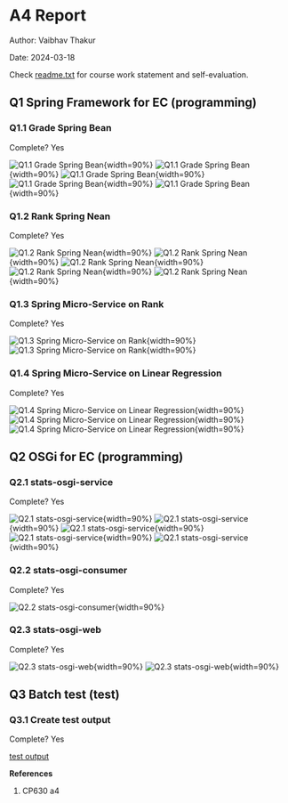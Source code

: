 # A4 Report

Author: Vaibhav Thakur

Date: 2024-03-18 

Check [readme.txt](readme.txt) for course work statement and self-evaluation. 
  
## Q1 Spring Framework for EC (programming)


### Q1.1 Grade Spring Bean

Complete? Yes



![Q1.1 Grade Spring Bean](images/1.1.1.png){width=90%}
![Q1.1 Grade Spring Bean](images/1.1.2.png){width=90%}
![Q1.1 Grade Spring Bean](images/1.1.3.png){width=90%}
![Q1.1 Grade Spring Bean](images/1.1.4.png){width=90%}
![Q1.1 Grade Spring Bean](images/1.1.5.png){width=90%}

### Q1.2 Rank Spring Nean

Complete? Yes

![Q1.2 Rank Spring Nean](images/1.2.1.png){width=90%}
![Q1.2 Rank Spring Nean](images/1.2.2.png){width=90%}
![Q1.2 Rank Spring Nean](images/1.2.3.png){width=90%}
![Q1.2 Rank Spring Nean](images/1.2.4.png){width=90%}
![Q1.2 Rank Spring Nean](images/1.2.5.png){width=90%}


### Q1.3 Spring Micro-Service on Rank

Complete? Yes



![Q1.3 Spring Micro-Service on Rank](images/1.3.1.png){width=90%}
![Q1.3 Spring Micro-Service on Rank](images/1.3.2.png){width=90%}



### Q1.4 Spring Micro-Service on Linear Regression 

Complete? Yes



![Q1.4 Spring Micro-Service on Linear Regression](images/1.4.1.png){width=90%}
![Q1.4 Spring Micro-Service on Linear Regression](images/1.4.2.png){width=90%}
![Q1.4 Spring Micro-Service on Linear Regression](images/1.4.3.png){width=90%}



## Q2 OSGi for EC (programming)


### Q2.1 stats-osgi-service

Complete? Yes



![Q2.1 stats-osgi-service](images/2.1.1.png){width=90%}
![Q2.1 stats-osgi-service](images/2.1.2.png){width=90%}
![Q2.1 stats-osgi-service](images/2.1.3.png){width=90%}
![Q2.1 stats-osgi-service](images/2.1.4.png){width=90%}
![Q2.1 stats-osgi-service](images/2.1.5.png){width=90%}

### Q2.2 stats-osgi-consumer

Complete? Yes

![Q2.2 stats-osgi-consumer](images/2.2.1.png){width=90%}

### Q2.3 stats-osgi-web

Complete? Yes

![Q2.3 stats-osgi-web](images/2.3.1.png){width=90%}
![Q2.3 stats-osgi-web](images/2.3.2.png){width=90%}




## Q3 Batch test (test)


### Q3.1  Create test output

Complete? Yes

[test output](test_output.txt)


**References**

1. CP630 a4
